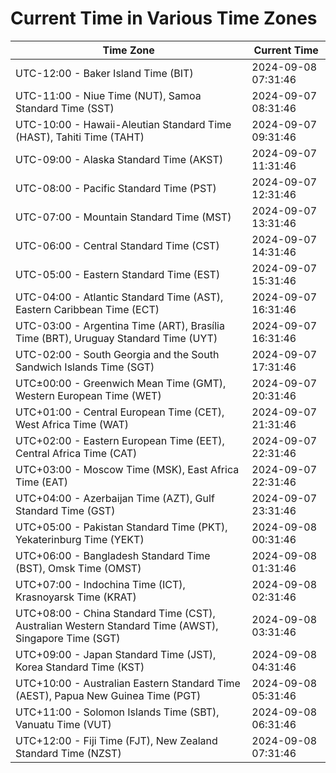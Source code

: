 # Current Time in Various Time Zones

| Time Zone | Current Time |
|-----------|--------------|
| UTC-12:00 - Baker Island Time (BIT) | 2024-09-08 07:31:46 |
| UTC-11:00 - Niue Time (NUT), Samoa Standard Time (SST) | 2024-09-07 08:31:46 |
| UTC-10:00 - Hawaii-Aleutian Standard Time (HAST), Tahiti Time (TAHT) | 2024-09-07 09:31:46 |
| UTC-09:00 - Alaska Standard Time (AKST) | 2024-09-07 11:31:46 |
| UTC-08:00 - Pacific Standard Time (PST) | 2024-09-07 12:31:46 |
| UTC-07:00 - Mountain Standard Time (MST) | 2024-09-07 13:31:46 |
| UTC-06:00 - Central Standard Time (CST) | 2024-09-07 14:31:46 |
| UTC-05:00 - Eastern Standard Time (EST) | 2024-09-07 15:31:46 |
| UTC-04:00 - Atlantic Standard Time (AST), Eastern Caribbean Time (ECT) | 2024-09-07 16:31:46 |
| UTC-03:00 - Argentina Time (ART), Brasília Time (BRT), Uruguay Standard Time (UYT) | 2024-09-07 16:31:46 |
| UTC-02:00 - South Georgia and the South Sandwich Islands Time (SGT) | 2024-09-07 17:31:46 |
| UTC±00:00 - Greenwich Mean Time (GMT), Western European Time (WET) | 2024-09-07 20:31:46 |
| UTC+01:00 - Central European Time (CET), West Africa Time (WAT) | 2024-09-07 21:31:46 |
| UTC+02:00 - Eastern European Time (EET), Central Africa Time (CAT) | 2024-09-07 22:31:46 |
| UTC+03:00 - Moscow Time (MSK), East Africa Time (EAT) | 2024-09-07 22:31:46 |
| UTC+04:00 - Azerbaijan Time (AZT), Gulf Standard Time (GST) | 2024-09-07 23:31:46 |
| UTC+05:00 - Pakistan Standard Time (PKT), Yekaterinburg Time (YEKT) | 2024-09-08 00:31:46 |
| UTC+06:00 - Bangladesh Standard Time (BST), Omsk Time (OMST) | 2024-09-08 01:31:46 |
| UTC+07:00 - Indochina Time (ICT), Krasnoyarsk Time (KRAT) | 2024-09-08 02:31:46 |
| UTC+08:00 - China Standard Time (CST), Australian Western Standard Time (AWST), Singapore Time (SGT) | 2024-09-08 03:31:46 |
| UTC+09:00 - Japan Standard Time (JST), Korea Standard Time (KST) | 2024-09-08 04:31:46 |
| UTC+10:00 - Australian Eastern Standard Time (AEST), Papua New Guinea Time (PGT) | 2024-09-08 05:31:46 |
| UTC+11:00 - Solomon Islands Time (SBT), Vanuatu Time (VUT) | 2024-09-08 06:31:46 |
| UTC+12:00 - Fiji Time (FJT), New Zealand Standard Time (NZST) | 2024-09-08 07:31:46 |

